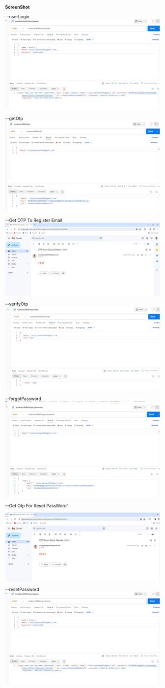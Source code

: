 **ScreenShot**

--userLogin
<img src="images/userRegisterScreenShot.png">

--getOtp
<img src="images/getOtp.png">

--Get OTP To Register Email 
<img src="images/otpGetInMailScreenShot.png">

--verifyOtp
<img src="images/verifYOtpScreenShot.png">

--forgotPassword
<img src="images/forget_passwordScreenShot.png">

--Get Otp For Reset PassWord'

<img src="images/forgotPassOtpScreenShot.png">

--resetPassword
<img src="images/userRegisterScreenShot.png">



